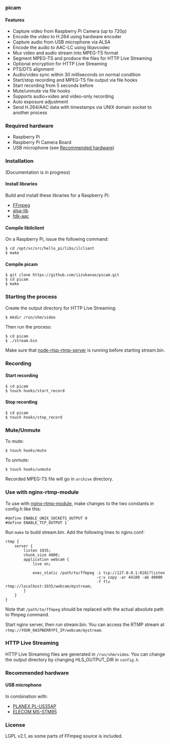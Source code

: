 ### picam

#### Features

- Capture video from Raspberry Pi Camera (up to 720p)
- Encode the video to H.264 using hardware encoder
- Capture audio from USB microphone via ALSA
- Encode the audio to AAC-LC using libavcodec
- Mux video and audio stream into MPEG-TS format
- Segment MPEG-TS and produce the files for HTTP Live Streaming
- Optional encryption for HTTP Live Streaming
- PTS/DTS alignment
- Audio/video sync within 30 milliseconds on normal condition
- Start/stop recording and MPEG-TS file output via file hooks
- Start recording from 5 seconds before
- Mute/unmute via file hooks
- Supports audio+video and video-only recording
- Auto exposure adjustment
- Send H.264/AAC data with timestamps via UNIX domain socket to another process

### Required hardware

- Raspberry Pi
- Raspberry Pi Camera Board
- USB microphone (see [Recommended hardware](#recommended-hardware))

### Installation

(Documentation is in progress)

#### Install libraries

Build and install these libraries for a Raspberry Pi:

- [FFmpeg](http://www.ffmpeg.org/)
- [alsa-lib](http://www.alsa-project.org/main/index.php/Main_Page)
- [fdk-aac](http://sourceforge.net/projects/opencore-amr/)

#### Compile libilclient

On a Raspberry Pi, issue the following command:

    $ cd /opt/vc/src/hello_pi/libs/ilclient
    $ make

#### Compile picam

    $ git clone https://github.com/iizukanao/picam.git
    $ cd picam
    $ make

### Starting the process

Create the output directory for HTTP Live Streaming:

    $ mkdir /run/shm/video

Then run the process:

    $ cd picam
    $ ./stream.bin

Make sure that [node-rtsp-rtmp-server](https://github.com/iizukanao/node-rtsp-rtmp-server) is running before starting stream.bin.

### Recording

#### Start recording

    $ cd picam
    $ touch hooks/start_record

#### Stop recording

    $ cd picam
    $ touch hooks/stop_record

### Mute/Unmute

To mute:

    $ touch hooks/mute

To unmute:

    $ touch hooks/unmute

Recorded MPEG-TS file will go in `archive` directory.

### Use with nginx-rtmp-module

To use with [nginx-rtmp-module](https://github.com/arut/nginx-rtmp-module), make changes to the two constants in config.h like this:

    #define ENABLE_UNIX_SOCKETS_OUTPUT 0
    #define ENABLE_TCP_OUTPUT 1

Run `make` to build stream.bin. Add the following lines to nginx.conf:

    rtmp {
        server {
            listen 1935;
            chunk_size 4000;
            application webcam {
                live on;

                exec_static /path/to/ffmpeg -i tcp://127.0.0.1:8181?listen
                                            -c:v copy -ar 44100 -ab 40000
                                            -f flv rtmp://localhost:1935/webcam/mystream;
            }
        }
    }

Note that `/path/to/ffmpeg` should be replaced with the actual absolute path to ffmpeg command.

Start nginx server, then run stream.bin. You can access the RTMP stream at `rtmp://YOUR_RASPBERRYPI_IP/webcam/mystream`.

### HTTP Live Streaming

HTTP Live Streaming files are generated in `/run/shm/video`. You can change the output directory by changing HLS_OUTPUT_DIR in `config.h`.

### Recommended hardware

#### USB microphone

In combination with:
- [PLANEX PL-US35AP](http://www.planex.co.jp/product/usb/pl-us35ap/)
- [ELECOM MS-STM95](http://www2.elecom.co.jp/multimedia/microphone/ms-stm95/)

### License

LGPL v2.1, as some parts of FFmpeg source is included.
